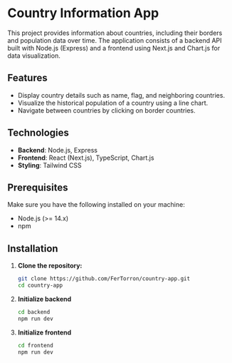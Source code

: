 # Country Information App

This project provides information about countries, including their borders and population data over time. The application consists of a backend API built with Node.js (Express) and a frontend using Next.js and Chart.js for data visualization.

## Features

- Display country details such as name, flag, and neighboring countries.
- Visualize the historical population of a country using a line chart.
- Navigate between countries by clicking on border countries.

## Technologies

- **Backend**: Node.js, Express
- **Frontend**: React (Next.js), TypeScript, Chart.js
- **Styling**: Tailwind CSS

## Prerequisites

Make sure you have the following installed on your machine:

- Node.js (>= 14.x)
- npm

## Installation

1. **Clone the repository:**

   ```bash
   git clone https://github.com/FerTorron/country-app.git
   cd country-app
   ```

2. **Initialize backend**
   ```bash
   cd backend
   npm run dev
   ```

3. **Initialize frontend**

   ```bash
   cd frontend
   npm run dev
   ```
